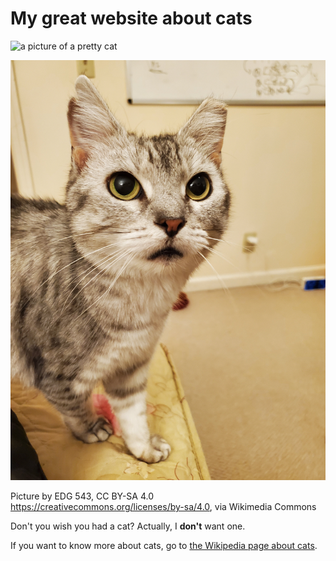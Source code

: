 # My great website about cats

![a picture of a pretty cat](https://upload.wikimedia.org/wikipedia/commons/thumb/1/12/Tabby-cat-sleeping.jpg/256px-Tabby-cat-sleeping.jpg)

![a picture of a pretty cat2](coco1.jpeg)

Picture by EDG 543, CC BY-SA 4.0 <https://creativecommons.org/licenses/by-sa/4.0>, via Wikimedia Commons

Don't you wish you had a cat? Actually, I **don't** want one.

If you want to know more about cats, go to [the Wikipedia page about cats](https://ko.wikipedia.org/wiki/CAT).
